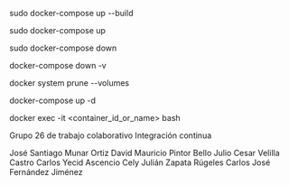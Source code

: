 sudo docker-compose up --build

sudo docker-compose up

sudo docker-compose down

docker-compose down -v

docker system prune --volumes

docker-compose up -d

docker exec -it <container_id_or_name> bash

Grupo 26 de trabajo colaborativo Integración continua

José Santiago Munar Ortiz
David Mauricio Pintor Bello
Julio Cesar Velilla Castro
Carlos Yecid Ascencio Cely
Julián Zapata Rúgeles
Carlos José Fernández Jiménez 

